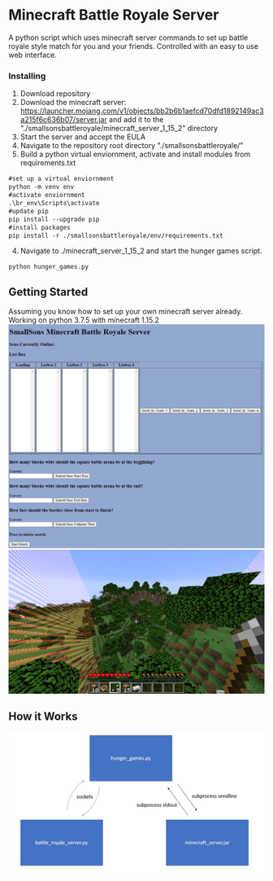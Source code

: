 # Minecraft Battle Royale Server
A python script which uses minecraft server commands to set up battle royale style match for you and your friends. Controlled with an easy to use web interface. 

### Installing
1. Download repository
2. Download the minecraft server: https://launcher.mojang.com/v1/objects/bb2b6b1aefcd70dfd1892149ac3a215f6c636b07/server.jar and add it to the "./smallsonsbattleroyale/minecraft_server_1_15_2" directory
3. Start the server and accept the EULA
4. Navigate to the repository root directory "./smallsonsbattleroyale/"
4. Build a python virtual enviornment, activate and install modules from requirements.txt
```
#set up a virtual enviornment
python -m venv env
#activate enviornment
.\br_env\Scripts\activate
#update pip
pip install --upgrade pip
#install packages
pip install -r ./smallsonsbattleroyale/env/requirements.txt
```
4. Navigate to ./minecraft_server_1_15_2 and start the hunger games script.
```
python hunger_games.py
```

## Getting Started
Assuming you know how to set up your own minecraft server already. Working on python 3.7.5 with minecraft 1.15.2
![](img/webpage_interface.JPG)
![](img/in_game.png)

## How it Works
![](img/flow.JPG)
